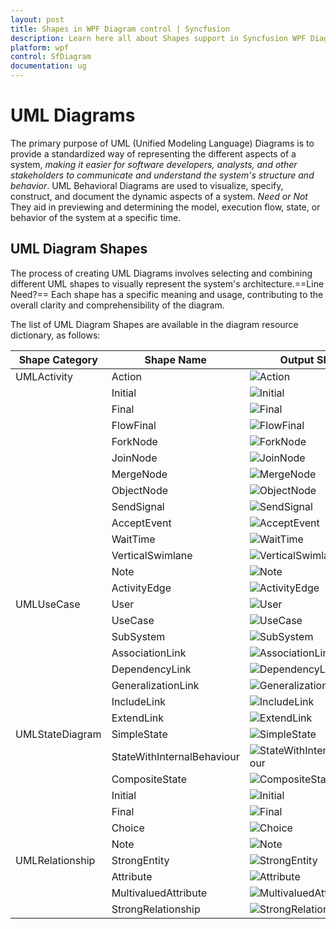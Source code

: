 ```yaml
---
layout: post
title: Shapes in WPF Diagram control | Syncfusion
description: Learn here all about Shapes support in Syncfusion WPF Diagram (SfDiagram) control, its elements and more.
platform: wpf
control: SfDiagram
documentation: ug
---
```


# UML Diagrams
The primary purpose of UML (Unified Modeling Language) Diagrams is to provide a standardized way of representing the different aspects of a system, *making it easier for software developers, analysts, and other stakeholders to communicate and understand the system's structure and behavior*.
UML Behavioral Diagrams are used to visualize, specify, construct, and document the dynamic aspects of a system. *Need or Not* They aid in previewing and determining the model, execution flow, state, or behavior of the system at a specific time. 

## UML Diagram Shapes
The process of creating UML Diagrams involves selecting and combining different UML shapes to visually represent the system's architecture.==Line Need?== Each shape has a specific meaning and usage, contributing to the overall clarity and comprehensibility of the diagram.

The list of UML Diagram Shapes are available in the diagram resource dictionary, as follows:
 
| Shape Category | Shape Name | Output Shape |
|---|---|---|
| UMLActivity | Action | ![Action](UMLShapes_Images\Action.PNG) |
|  | Initial | ![Initial](UMLShapes_Images\Initial.PNG) |
|  | Final| ![Final](UMLShapes_Images\Final.PNG) |
|  | FlowFinal | ![FlowFinal](UMLShapes_Images\FlowFinal.PNG) |
|  | ForkNode | ![ForkNode](UMLShapes_Images\ForkNode.PNG) |
|  | JoinNode | ![JoinNode](UMLShapes_Images\JoinNode.PNG) |
|  | MergeNode | ![MergeNode](UMLShapes_Images\MergeNode.PNG) |
|  | ObjectNode | ![ObjectNode](UMLShapes_Images\ObjectNode.PNG) |
|  | SendSignal |![SendSignal](UMLShapes_Images\SendSignal.PNG) |
|  | AcceptEvent | ![AcceptEvent](UMLShapes_Images\AcceptEvent.PNG)|
|  | WaitTime | ![WaitTime](UMLShapes_Images\WaitTime.PNG)|
|  | VerticalSwimlane | ![VerticalSwimlane](UMLShapes_Images\VerticalSwimlane.PNG)|
|  | Note | ![Note](UMLShapes_Images\Note.PNG)|
|  | ActivityEdge | ![ActivityEdge](UMLShapes_Images\ActivityEdge.PNG)|
| UMLUseCase | User | ![User](UMLShapes_Images\User.PNG)|
|  | UseCase | ![UseCase](UMLShapes_Images\UseCase.PNG)|
|  | SubSystem | ![SubSystem](UMLShapes_Images\SubSystem.PNG)|
|  | AssociationLink | ![AssociationLink](UMLShapes_Images\AssociationLink.PNG)|
|  | DependencyLink | ![DependencyLink](UMLShapes_Images\BasicFrame.PNG)|
|  | GeneralizationLink| ![GeneralizationLink](UMLShapes_Images\GeneralizationLink.PNG)|
|  | IncludeLink | ![IncludeLink](UMLShapes_Images\IncludeLink.PNG)|
|  | ExtendLink | ![ExtendLink](UMLShapes_Images\ExtendLink.PNG)|
| UMLStateDiagram | SimpleState | ![SimpleState](UMLShapes_Images\SimpleState.PNG)|
|  | StateWithInternalBehaviour| ![StateWithInternalBehaviour](UMLShapes_Images\StateWithInternalBehaviour.PNG)|
|  | CompositeState | ![CompositeState](UMLShapes_Images\CompositeState.PNG)|
|  | Initial | ![Initial](UMLShapes_Images\Initial.PNG)|
|  | Final | ![Final](UMLShapes_Images\Final.PNG)|
|  | Choice| ![Choice](UMLShapes_Images\Choice.PNG)|
|  | Note | ![Note](UMLShapes_Images\Note.PNG)|
| UMLRelationship | StrongEntity | ![StrongEntity](UMLShapes_Images\StrongEntity.PNG)|
|  | Attribute | ![Attribute](UMLShapes_Images\Attribute.PNG)|
|  | MultivaluedAttribute | ![MultivaluedAttribute](UMLShapes_Images\MultivaluedAttribute.PNG)|
|  | StrongRelationship | ![StrongRelationship](UMLShapes_Images\StrongRelationship.PNG)|










 
 











